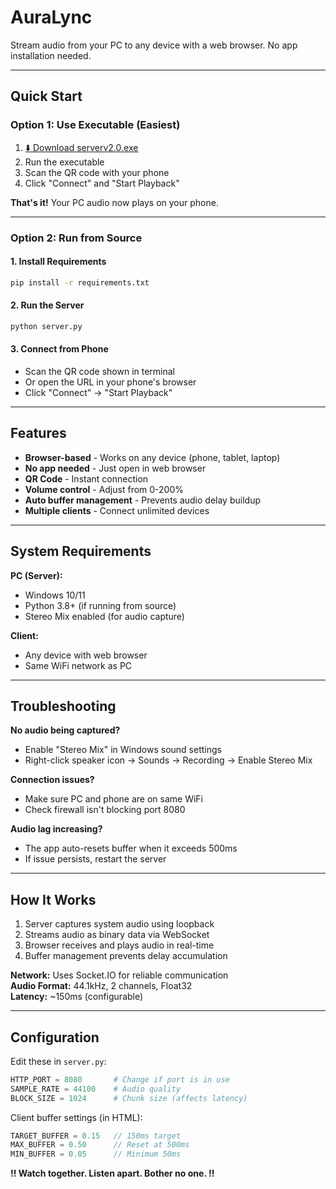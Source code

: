 # AuraLync

Stream audio from your PC to any device with a web browser. No app installation needed.

---

## Quick Start

### Option 1: Use Executable (Easiest)

1. [⬇️ Download serverv2.0.exe](https://github.com/jaydipbari/AuraLync/blob/v2.0/executables/v2.0/serverv2.0.exe)
2. Run the executable
3. Scan the QR code with your phone
4. Click "Connect" and "Start Playback"

**That's it!** Your PC audio now plays on your phone.

---

### Option 2: Run from Source

#### 1. Install Requirements

```bash
pip install -r requirements.txt
```

#### 2. Run the Server

```bash
python server.py
```

#### 3. Connect from Phone

- Scan the QR code shown in terminal
- Or open the URL in your phone's browser
- Click "Connect" → "Start Playback"

---

## Features

- **Browser-based** - Works on any device (phone, tablet, laptop)
- **No app needed** - Just open in web browser
- **QR Code** - Instant connection
- **Volume control** - Adjust from 0-200%
- **Auto buffer management** - Prevents audio delay buildup
- **Multiple clients** - Connect unlimited devices

---

## System Requirements

**PC (Server):**
- Windows 10/11
- Python 3.8+ (if running from source)
- Stereo Mix enabled (for audio capture)

**Client:**
- Any device with web browser
- Same WiFi network as PC

---


## Troubleshooting

**No audio being captured?**
- Enable "Stereo Mix" in Windows sound settings
- Right-click speaker icon → Sounds → Recording → Enable Stereo Mix

**Connection issues?**
- Make sure PC and phone are on same WiFi
- Check firewall isn't blocking port 8080

**Audio lag increasing?**
- The app auto-resets buffer when it exceeds 500ms
- If issue persists, restart the server

---

## How It Works

1. Server captures system audio using loopback
2. Streams audio as binary data via WebSocket
3. Browser receives and plays audio in real-time
4. Buffer management prevents delay accumulation

**Network:** Uses Socket.IO for reliable communication  
**Audio Format:** 44.1kHz, 2 channels, Float32  
**Latency:** ~150ms (configurable)

---

## Configuration

Edit these in `server.py`:

```python
HTTP_PORT = 8080       # Change if port is in use
SAMPLE_RATE = 44100    # Audio quality
BLOCK_SIZE = 1024      # Chunk size (affects latency)
```

Client buffer settings (in HTML):

```javascript
TARGET_BUFFER = 0.15   // 150ms target
MAX_BUFFER = 0.50      // Reset at 500ms
MIN_BUFFER = 0.05      // Minimum 50ms
```

**!! Watch together. Listen apart. Bother no one. !!**
